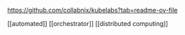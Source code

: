 https://github.com/collabnix/kubelabs?tab=readme-ov-file

[[automated]] [[orchestrator]] 
[[distributed computing]] 